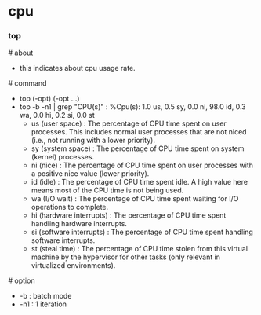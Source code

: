 # cpu

### top

\# about 

- this indicates about cpu usage rate.

\# command

- top (-opt) (-opt ...)
- top -b -n1 | grep "CPU(s)"    : %Cpu(s):  1.0 us,  0.5 sy,  0.0 ni, 98.0 id,  0.3 wa,  0.0 hi,  0.2 si,  0.0 st
  - us (user space)             : The percentage of CPU time spent on user processes. This includes normal user processes that are not niced (i.e., not running with a lower priority).
  - sy (system space)           : The percentage of CPU time spent on system (kernel) processes.
  - ni (nice)                   : The percentage of CPU time spent on user processes with a positive nice value (lower priority).
  - id (idle)                   : The percentage of CPU time spent idle. A high value here means most of the CPU time is not being used.
  - wa (I/O wait)               : The percentage of CPU time spent waiting for I/O operations to complete.
  - hi (hardware interrupts)    : The percentage of CPU time spent handling hardware interrupts.
  - si (software interrupts)    : The percentage of CPU time spent handling software interrupts.
  - st (steal time)             : The percentage of CPU time stolen from this virtual machine by the hypervisor for other tasks (only relevant in virtualized environments).

\# option

- -b    : batch mode
- -n1   : 1 iteration
